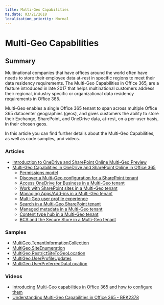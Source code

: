 ```yaml
---
title: Multi-Geo Capabilities
ms.date: 03/21/2018
localization_priority: Normal
---
```


# Multi-Geo Capabilities

## Summary
Multinational companies that have offices around the world often have needs to store their employee data at-rest in specific regions to meet their data residency requirements. The Multi-Geo Capabilities in Office 365, are a feature introduced in late 2017 that helps multinational customers address their regional, industry specific or organizational data residency requirements in Office 365.

Multi-Geo enables a single Office 365 tenant to span across multiple Office 365 datacenter geographies (geos), and gives customers the ability to store their Exchange, SharePoint, and OneDrive data, at-rest, on a per-user basis, in their chosen geos.

In this article you can find further details about the Multi-Geo Capabilities, as well as code samples, and videos. 

### Articles
* [Introduction to OneDrive and SharePoint Online Multi-Geo Preview](https://docs.microsoft.com/en-us/sharepoint/dev/solution-guidance/multigeo-introduction    )
* [Multi-Geo Capabilities in OneDrive and SharePoint Online in Office 365](https://technet.microsoft.com/library/094e86f2-9ff0-40ac-af31-28fcaba00c1d)
    * [Permissions model](https://docs.microsoft.com/en-us/sharepoint/dev/solution-guidance/multigeo-permissions)
    * [Discover a Multi-Geo configuration for a SharePoint tenant](https://docs.microsoft.com/en-us/sharepoint/dev/solution-guidance/multigeo-discovery)
    * [Access OneDrive for Business in a Multi-Geo tenant](https://docs.microsoft.com/en-us/sharepoint/dev/solution-guidance/multigeo-onedrive)
    * [Work with SharePoint sites in a Multi-Geo tenant](https://docs.microsoft.com/en-us/sharepoint/dev/solution-guidance/multigeo-sites)
    * [Managing Apps/Add-ins in a Multi-Geo tenant](https://docs.microsoft.com/en-us/sharepoint/dev/solution-guidance/multigeo-apps)
    * [Multi-Geo user profile experience](https://docs.microsoft.com/en-us/sharepoint/dev/solution-guidance/multigeo-userprofileexperience)
    * [Search in a Multi-Geo SharePoint tenant](https://docs.microsoft.com/en-us/sharepoint/dev/solution-guidance/multigeo-search)
    * [Managed metadata in a Multi-Geo tenant](https://docs.microsoft.com/en-us/sharepoint/dev/solution-guidance/multigeo-managedmetadata)
    * [Content type hub in a Multi-Geo tenant](https://docs.microsoft.com/en-us/sharepoint/dev/solution-guidance/multigeo-contenttypehub)
    * [BCS and the Secure Store in a Multi-Geo tenant](https://docs.microsoft.com/en-us/sharepoint/dev/solution-guidance/multigeo-bcsandsecurestore)

### Samples
* [MultiGeo.TenantInformationCollection](https://github.com/SharePoint/PnP/tree/master/Samples/MultiGeo.TenantInformationCollection)
* [MultiGeo.SiteEnumeration](https://github.com/SharePoint/PnP/tree/master/Samples/MultiGeo.SiteEnumeration)
* [MultiGeo.RestrictSiteToGeoLocation](https://github.com/SharePoint/PnP/tree/master/Samples/MultiGeo.RestrictSiteToGeoLocation)
* [MultiGeo.UserProfileUpdates](https://github.com/SharePoint/PnP/tree/master/Samples/MultiGeo.UserProfileUpdates)
* [MultiGeo.UserPreferredDataLocation](https://github.com/SharePoint/PnP/tree/master/Samples/MultiGeo.UserPreferredDataLocation)

### Videos
* [Introducing Multi-Geo capabilities in Office 365 and how to configure them](https://www.youtube.com/watch?v=3d9-Vt2fArk)
* [Understanding Multi-Geo Capabilities in Office 365 - BRK2378](https://www.youtube.com/watch?v=BuWoaqUDWPU)
